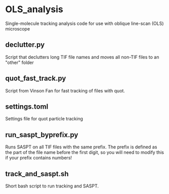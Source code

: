 # OLS_analysis
Single-molecule tracking analysis code for use with oblique line-scan (OLS) microscope

## declutter.py
Script that declutters long TIF file names and moves all non-TIF files to an "other" folder

## quot_fast_track.py
Script from Vinson Fan for fast tracking of files with quot.

## settings.toml
Settings file for quot particle tracking

## run_saspt_byprefix.py
Runs SASPT on all TIF files with the same prefix. The prefix is defined as the part of the file name before the first digit, so you will need to modify this if your prefix contains numbers!

## track_and_saspt.sh
Short bash script to run tracking and SASPT.
